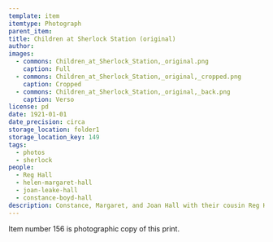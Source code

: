```yaml
---
template: item
itemtype: Photograph
parent_item: 
title: Children at Sherlock Station (original)
author: 
images:
  - commons: Children_at_Sherlock_Station,_original.png
    caption: Full
  - commons: Children_at_Sherlock_Station,_original,_cropped.png
    caption: Cropped
  - commons: Children_at_Sherlock_Station,_original,_back.png
    caption: Verso
license: pd
date: 1921-01-01
date_precision: circa
storage_location: folder1
storage_location_key: 149
tags:
  - photos
  - sherlock
people:
  - Reg Hall
  - helen-margaret-hall
  - joan-leake-hall
  - constance-boyd-hall
description: Constance, Margaret, and Joan Hall with their cousin Reg Hall, at Sherock Station, Western Australia.
---
```


Item number 156 is photographic copy of this print.
